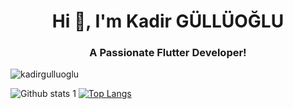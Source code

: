 <h1 align="center">Hi 👋, I'm Kadir GÜLLÜOĞLU</h1>
<h3 align="center">A Passionate Flutter Developer!</h3>

<p align="left"> <img src="https://komarev.com/ghpvc/?username=kadirgulluoglu&label=Profile%20views&color=0e75b6&style=flat" alt="kadirgulluoglu" /> </p>

![Github stats 1](https://github-readme-stats.vercel.app/api?username=kadirgulluoglu&show_icons=true&theme=gradient) 
[![Top Langs](https://github-readme-stats.vercel.app/api/top-langs/?username=kadirgulluoglu&layout=compact)](https://github.com/anuraghazra/github-readme-stats)

<!---
kadirgulluoglu/kadirgulluoglu is a ✨ special ✨ repository because its `README.md` (this file) appears on your GitHub profile.
You can click the Preview link to take a look at your changes.
--->
